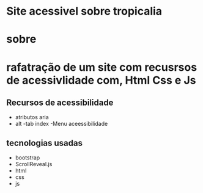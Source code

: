 # Site acessivel sobre tropicalia
# sobre
# rafatração de um site com recusrsos de acessivlidade com, Html Css e Js
## Recursos de acessibilidade
- atributos aria
- alt
-tab index
-Menu aceessibilidade
## tecnologias usadas
- bootstrap
- ScrollReveal.js
- html
- css
- js